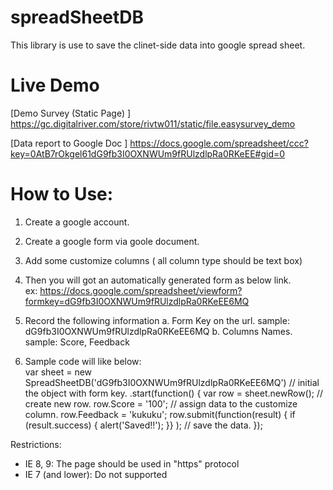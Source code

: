 spreadSheetDB
=============
This library is use to save the clinet-side data into google spread sheet.


Live Demo
=============
[Demo Survey (Static Page) ]
https://gc.digitalriver.com/store/rivtw011/static/file.easysurvey_demo


[Data report to Google Doc ]
https://docs.google.com/spreadsheet/ccc?key=0AtB7rOkgel61dG9fb3I0OXNWUm9fRUlzdlpRa0RKeEE#gid=0


How to Use:
=============
  1. Create a google account.
  2. Create a google form via goole document.
  3. Add some customize columns ( all column type should be text box)

  4. Then you will got an automatically generated form as below link.      
      ex: https://docs.google.com/spreadsheet/viewform?formkey=dG9fb3I0OXNWUm9fRUlzdlpRa0RKeEE6MQ

  5. Record the following information
      a. Form Key on the url. sample: dG9fb3I0OXNWUm9fRUlzdlpRa0RKeEE6MQ
      b. Columns Names. sample: Score, Feedback

  6. Sample code will like below:      
      var sheet = new SpreadSheetDB('dG9fb3I0OXNWUm9fRUlzdlpRa0RKeEE6MQ') // initial the object with form key.
        .start(function() { 
          var row = sheet.newRow(); // create new row.
          row.Score = '100';        // assign data to the customize column.
          row.Feedback = 'kukuku';
          row.submit(function(result) { if (result.success) { alert('Saved!!'); }} ); // save the data.
        });


Restrictions:
  * IE 8, 9: The page should be used in "https" protocol
  * IE 7 (and lower): Do not supported
  
